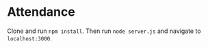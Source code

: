 # Attendance

Clone and run `npm install`. Then run `node server.js` and navigate to `localhost:3000`.
